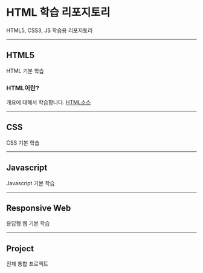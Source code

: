 # HTML 학습 리포지토리
HTML5, CSS3, JS 학습용 리포지토리

------------

## HTML5
HTML 기본 학습


### HTML이란?
개요에 대해서 학습합니다.
[HTML소스](https://github.com/zizi0308/StudyHtml.git)

---------------

## CSS
CSS 기본 학습

----------------

## Javascript
Javascript 기본 학습

----------------

## Responsive Web
응답형 웹 기본 학습

-----------------

## Project
전체 통합 프로젝트

